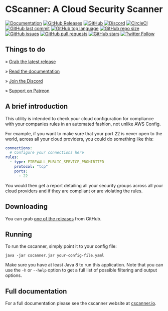 # CScanner: A Cloud Security Scanner

[![Documentation](https://img.shields.io/badge/documentation-available-green.svg)](https://cscanner.io)
[![GitHub Releases](https://img.shields.io/github/release/janoszen/cscanner.svg)](https://github.com/janoszen/cscanner/releases)
[![GitHub](https://img.shields.io/github/license/janoszen/cscanner.svg)](https://github.com/janoszen/cscanner/blob/master/LICENSE)
[![Discord](https://img.shields.io/discord/413306353545773069.svg)](https://pasztor.at/discord)
[![CircleCI](https://img.shields.io/circleci/project/github/janoszen/cscanner.svg)](https://circleci.com/gh/janoszen/cscanner)
[![GitHub last commit](https://img.shields.io/github/last-commit/janoszen/cscanner.svg)](https://github.com/janoszen/cscanner)
[![GitHub top language](https://img.shields.io/github/languages/top/janoszen/cscanner.svg)](https://github.com/janoszen/cscanner)
[![GitHub repo size](https://img.shields.io/github/repo-size/janoszen/cscanner.svg)](https://github.com/janoszen/cscanner)
[![GitHub issues](https://img.shields.io/github/issues/janoszen/cscanner.svg)](https://github.com/janoszen/cscanner/issues)
[![GitHub pull requests](https://img.shields.io/github/issues-pr/janoszen/cscanner.svg)](https://github.com/janoszen/cscanner/pulls)
[![GitHub stars](https://img.shields.io/github/stars/janoszen/cscanner.svg?style=social)](https://github.com/janoszen/cscanner)
[![Twitter Follow](https://img.shields.io/twitter/follow/janoszen.svg?style=social)](https://twitter.com/janoszen)

## Things to do

» [Grab the latest release](https://github.com/janoszen/cscanner/releases)

» [Read the documentation](https://cscanner.io)

» [Join the Discord](https://pasztor.at/discord)

» [Support on Patreon](https://pasztor.at/patreon)

## A brief introduction

This utility is intended to check your cloud configuration for compliance with your companies rules in an automated
fashion, not unlike AWS Config.

For example, if you want to make sure that your port 22 is never open to the world, across all your cloud providers,
you could do something like this:

```yaml
connections:
  # Configure your connections here
rules:
  - type: FIREWALL_PUBLIC_SERVICE_PROHIBITED
    protocol: "tcp"
    ports:
      - 22
```

You would then get a report detailing all your security groups across all your cloud providers and if they
are compliant or are violating the rules.

## Downloading

You can grab [one of the releases](https://github.com/janoszen/cscanner/releases) from GitHub.

## Running

To run the cscanner, simply point it to your config file:

```
java -jar cscanner.jar your-config-file.yaml
```

Make sure you have at least Java 8 to run this application. Note that you can use the `-h` or `--help` option to get a 
full list of possible filtering and output options.

## Full documentation

For a full documentation please see the cscanner website at [cscanner.io](https://cscanner.io).


